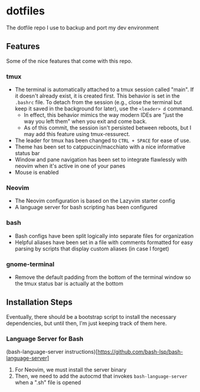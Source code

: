 # dotfiles
The dotfile repo I use to backup and port my dev environment

## Features
Some of the nice features that come with this repo.

### tmux
* The terminal is automatically attached to a tmux session called "main". If it doesn't already exist, it is created first. This behavior is set in the `.bashrc` file. To detach from the session (e.g., close the terminal but keep it saved in the background for later), use the `<leader> d` command.
  * In effect, this behavior mimics the way modern IDEs are "just the way you left them" when you exit and come back.
  * As of this commit, the session isn't persisted between reboots, but I may add this feature using tmux-ressurect.
* The leader for tmux has been changed to `CTRL + SPACE` for ease of use.
* Theme has been set to catppuccin/macchiato with a nice informative status bar 
* Window and pane navigation has been set to integrate flawlessly with neovim when it's active in one of your panes
* Mouse is enabled

### Neovim
* The Neovim configuration is based on the Lazyvim starter config
* A language server for bash scripting has been configured

### bash
* Bash configs have been split logically into separate files for organization
* Helpful aliases have been set in a file with comments formatted for easy parsing by scripts that display custom aliases (in case I forget)

### gnome-terminal
* Remove the default padding from the bottom of the terminal window so the tmux status bar is actually at the bottom


## Installation Steps
Eventually, there should be a bootstrap script to install the necessary dependencies, but until then, I'm just keeping track of them here.

### Language Server for Bash
(bash-language-server instructions)[https://github.com/bash-lsp/bash-language-server]
1. For Neovim, we must install the server binary
2. Then, we need to add the autocmd that invokes `bash-language-server` when a ".sh" file is opened

